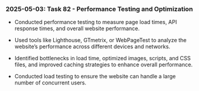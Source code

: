 ### 2025-05-03: Task 82 - Performance Testing and Optimization

* Conducted performance testing to measure page load times, API response times, and overall website performance.

* Used tools like Lighthouse, GTmetrix, or WebPageTest to analyze the website’s performance across different devices and networks.

* Identified bottlenecks in load time, optimized images, scripts, and CSS files, and improved caching strategies to enhance overall performance.

* Conducted load testing to ensure the website can handle a large number of concurrent users.

